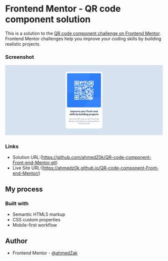 # Frontend Mentor - QR code component solution

This is a solution to the [QR code component challenge on Frontend Mentor](https://www.frontendmentor.io/challenges/qr-code-component-iux_sIO_H). Frontend Mentor challenges help you improve your coding skills by building realistic projects. 


### Screenshot

![](/images/screen-shot.png)


### Links

- Solution URL:(https://github.com/ahmedZ0k/QR-code-component-Front-end-Mentor.git)
- Live Site URL:(https://ahmedz0k.github.io/QR-code-component-Front-end-Mentor/)

## My process

### Built with

- Semantic HTML5 markup
- CSS custom properties
- Mobile-first workflow

## Author

- Frontend Mentor - [@ahmedZak](https://www.frontendmentor.io/profile/ahmedZak)
